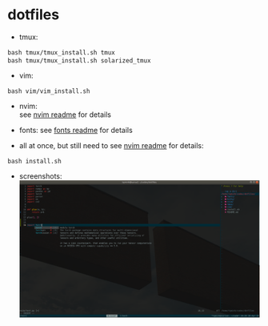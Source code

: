 # dotfiles
- tmux:
```
bash tmux/tmux_install.sh tmux
bash tmux/tmux_install.sh solarized_tmux
```
- vim:
```
bash vim/vim_install.sh
```
- nvim:   
see [nvim readme](nvim/readme.md) for details

- fonts:
see [fonts readme](fonts/readme.md) for details

- all at once, but still need to see [nvim readme](nvim/readme.md) for details:
```
bash install.sh
```

- screenshots:
![alt text](screenshot.png "nvim with tmux on kitty terminal, coc for python interpreter, git gutter, nerd tree, solarized theme")
